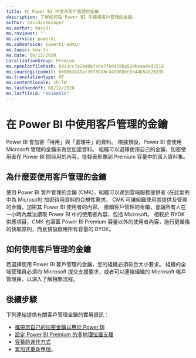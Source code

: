 ```yaml
---
title: 在 Power BI 中使用客戶管理的金鑰
description: 了解如何在 Power BI 中使用客戶管理的金鑰。
author: davidiseminger
ms.author: davidi
ms.reviewer: ''
ms.service: powerbi
ms.subservice: powerbi-admin
ms.topic: how-to
ms.date: 08/12/2020
LocalizationGroup: Premium
ms.openlocfilehash: 8d13cc7a24486fada7f8d428ba52abeaa49d2518
ms.sourcegitcommit: b60063c49ac39f8b28c448908ecbb44b54326335
ms.translationtype: HT
ms.contentlocale: zh-TW
ms.lasthandoff: 08/12/2020
ms.locfileid: "88160918"
---
```

# <a name="use-customer-managed-keys-in-power-bi"></a>在 Power BI 中使用客戶管理的金鑰

Power BI 會加密「待用」與「處理中」的資料。 根據預設，Power BI 會使用 Microsoft 管理的金鑰來為您加密資料。 組織可以選擇使用自己的金鑰，加密使用者在 Power BI 間待用的內容，從報表影像到 Premium 容量中的匯入資料集。 

## <a name="why-use-customer-managed-keys"></a>為什麼要使用客戶管理的金鑰
使用 Power BI 客戶管理的金鑰 (CMK)，組織可以達到雲端服務提供者 (在此案例中為 Microsoft) 加密待用資料的合規性需求。 CMK 可讓組織使用其提供及管理的金鑰，加密其 Power BI 使用者的內容。 撤銷客戶管理的金鑰，會讓所有人在一小時內無法讀取 Power BI 中的使用者內容，包括 Microsoft。 相較於 BYOK 供應項目，CMK 也涵蓋 Power BI Premium 容量以外的使用者內容，施行更嚴格的快取原則，而且預設啟用所有容量的 BYOK。 
 
## <a name="how-to-use-customer-managed-keys"></a>如何使用客戶管理的金鑰
若選擇使用 Power BI 客戶管理的金鑰，您的組織必須符合大小要求。 組織的全域管理員必須向 Microsoft 提交支援要求，或者可以連絡組織的 Microsoft 帳戶管理員，以深入了解相關流程。  


## <a name="next-steps"></a>後續步驟

下列連結提供有關客戶管理金鑰的實用資訊：

* [攜帶您自己的加密金鑰以用於 Power BI](service-encryption-byok.md)
* [設定 Power BI Premium 的多地理位置支援](service-admin-premium-multi-geo.md)
* [容量的運作方式](service-premium-what-is.md#how-capacities-function)
* [累加式重新整理](service-premium-incremental-refresh.md)。
